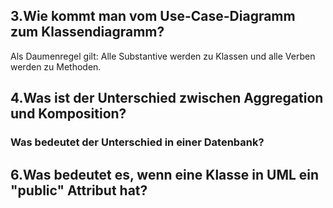 ## 3.Wie kommt man vom Use-Case-Diagramm zum Klassendiagramm?

Als Daumenregel gilt: Alle Substantive werden zu Klassen und alle Verben werden zu Methoden.

## 4.Was ist der Unterschied zwischen Aggregation und Komposition?
### Was bedeutet der Unterschied in einer Datenbank?

## 6.Was bedeutet es, wenn eine Klasse in UML ein "public" Attribut hat?
